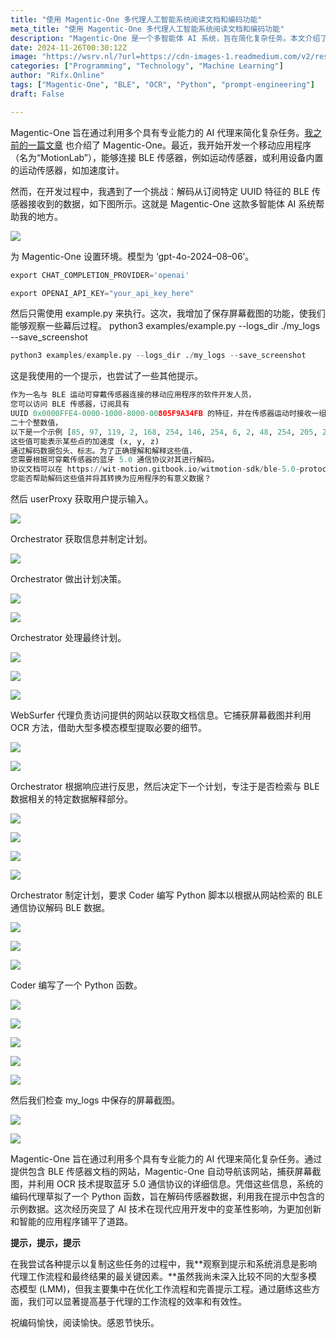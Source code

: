 ```yaml
---
title: "使用 Magentic-One 多代理人工智能系统阅读文档和编码功能"
meta_title: "使用 Magentic-One 多代理人工智能系统阅读文档和编码功能"
description: "Magentic-One 是一个多智能体 AI 系统，旨在简化复杂任务。本文介绍了如何利用该系统开发一个移动应用程序，连接 BLE 传感器并解码数据。通过自动导航相关文档并提取蓝牙通信协议信息，系统生成了一个 Python 函数来解码传感器数据。作者强调了提示和系统消息对代理工作流程的影响，指出优化这些方面可以提高工作效率。"
date: 2024-11-26T00:30:12Z
image: "https://wsrv.nl/?url=https://cdn-images-1.readmedium.com/v2/resize:fit:800/1*G2cKVwZ0QZBIqg5cXqLsLw.jpeg"
categories: ["Programming", "Technology", "Machine Learning"]
author: "Rifx.Online"
tags: ["Magentic-One", "BLE", "OCR", "Python", "prompt-engineering"]
draft: False

---
```






Magentic-One 旨在通过利用多个具有专业能力的 AI 代理来简化复杂任务。[我之前的一篇文章](https://readmedium.com/exploring-multi-agent-ai-systems-by-using-magentic-one-576c6f225849) 也介绍了 Magentic-One。最近，我开始开发一个移动应用程序（名为“MotionLab”），能够连接 BLE 传感器，例如运动传感器，或利用设备内置的运动传感器，如加速度计。

然而，在开发过程中，我遇到了一个挑战：解码从订阅特定 UUID 特征的 BLE 传感器接收到的数据，如下图所示。这就是 Magentic-One 这款多智能体 AI 系统帮助我的地方。

![](https://wsrv.nl/?url=https://cdn-images-1.readmedium.com/v2/resize:fit:800/1*JLf22Dloe4csabYVPjA0Lg.png)

为 Magentic-One 设置环境。模型为 ‘gpt-4o-2024–08–06’。

```python
export CHAT_COMPLETION_PROVIDER='openai'

export OPENAI_API_KEY="your_api_key_here"
```
然后只需使用 example.py 来执行。这次，我增加了保存屏幕截图的功能，使我们能够观察一些幕后过程。 python3 examples/example.py \-\-logs\_dir ./my\_logs \-\-save\_screenshot

```python
python3 examples/example.py --logs_dir ./my_logs --save_screenshot
```
这是我使用的一个提示，也尝试了一些其他提示。

```python
作为一名与 BLE 运动可穿戴传感器连接的移动应用程序的软件开发人员， 
您可以访问 BLE 传感器，订阅具有 
UUID 0x0000FFE4-0000-1000-8000-00805F9A34FB 的特征，并在传感器运动时接收一组 
二十个整数值， 
以下是一个示例 [85, 97, 119, 2, 168, 254, 146, 254, 6, 2, 48, 254, 205, 255, 248, 240, 83, 252, 171, 196]。 
这些值可能表示某些点的加速度 (x, y, z) 
通过解码数据包头、标志。为了正确理解和解释这些值， 
您需要根据可穿戴传感器的蓝牙 5.0 通信协议对其进行解码。 
协议文档可以在 https://wit-motion.gitbook.io/witmotion-sdk/ble-5.0-protocol/bluetooth-5.0-communication-protocol 找到。 
您能否帮助解码这些值并将其转换为应用程序的有意义数据？
```
然后 userProxy 获取用户提示输入。

![](https://wsrv.nl/?url=https://cdn-images-1.readmedium.com/v2/resize:fit:800/1*NgxiwbABy_vJhtUddj5dDg.png)

Orchestrator 获取信息并制定计划。

![](https://wsrv.nl/?url=https://cdn-images-1.readmedium.com/v2/resize:fit:800/1*5R6DIM8PEf6-G7pzEdnwaQ.png)

Orchestrator 做出计划决策。

![](https://wsrv.nl/?url=https://cdn-images-1.readmedium.com/v2/resize:fit:800/1*drZuZczvGStsfZtQy3ZECA.png)

![](https://wsrv.nl/?url=https://cdn-images-1.readmedium.com/v2/resize:fit:800/1*JVZoyU11aEWmgPBEV4YUSg.png)

Orchestrator 处理最终计划。

![](https://wsrv.nl/?url=https://cdn-images-1.readmedium.com/v2/resize:fit:800/1*lij9Vgin-DH4IV7Z5vI4Zw.png)

![](https://wsrv.nl/?url=https://cdn-images-1.readmedium.com/v2/resize:fit:800/1*Ek4sA2Wuaa_w9dSdzmDWLw.png)

![](https://wsrv.nl/?url=https://cdn-images-1.readmedium.com/v2/resize:fit:800/1*hdBf3rGWTeb9G43Exzvu7Q.png)

WebSurfer 代理负责访问提供的网站以获取文档信息。它捕获屏幕截图并利用 OCR 方法，借助大型多模态模型提取必要的细节。

![](https://wsrv.nl/?url=https://cdn-images-1.readmedium.com/v2/resize:fit:800/1*5a9tWyhLfdzwJPgCz2I4EQ.png)

![](https://wsrv.nl/?url=https://cdn-images-1.readmedium.com/v2/resize:fit:800/1*86t71TZiXoQO-pWvAEW8eA.png)

Orchestrator 根据响应进行反思，然后决定下一个计划，专注于是否检索与 BLE 数据相关的特定数据解释部分。

![](https://wsrv.nl/?url=https://cdn-images-1.readmedium.com/v2/resize:fit:800/1*tkzwk0DQNzVUoyA0E9Hh0w.png)

![](https://wsrv.nl/?url=https://cdn-images-1.readmedium.com/v2/resize:fit:800/1*UZEFAUZlH-Rl8RD_kRr8WQ.png)

![](https://wsrv.nl/?url=https://cdn-images-1.readmedium.com/v2/resize:fit:800/1*VtKRx4TyST35GsM243-3AQ.png)

![](https://wsrv.nl/?url=https://cdn-images-1.readmedium.com/v2/resize:fit:800/1*X5vZlGU3kMGs52KXVRH8PA.png)

Orchestrator 制定计划，要求 Coder 编写 Python 脚本以根据从网站检索的 BLE 通信协议解码 BLE 数据。

![](https://wsrv.nl/?url=https://cdn-images-1.readmedium.com/v2/resize:fit:800/1*S4mXLN-WrDv4LfGiCUnr2A.png)

![](https://wsrv.nl/?url=https://cdn-images-1.readmedium.com/v2/resize:fit:800/1*ukkI6sW2LH1V3h2mGscdkA.png)

![](https://wsrv.nl/?url=https://cdn-images-1.readmedium.com/v2/resize:fit:800/1*kfdtfTfnz9lsZdDhLcYPRw.png)

Coder 编写了一个 Python 函数。

![](https://wsrv.nl/?url=https://cdn-images-1.readmedium.com/v2/resize:fit:800/1*gYWuMxsihfAKlI5fu9iy3Q.png)

![](https://wsrv.nl/?url=https://cdn-images-1.readmedium.com/v2/resize:fit:800/1*BWO7OS-KW1gVe6cvOptRKQ.png)

![](https://wsrv.nl/?url=https://cdn-images-1.readmedium.com/v2/resize:fit:800/1*fFgIgVwogUCfVlGAbQ8wGA.png)

![](https://wsrv.nl/?url=https://cdn-images-1.readmedium.com/v2/resize:fit:800/1*wvPUzD5CWFfNLe2fN3B18A.png)

![](https://wsrv.nl/?url=https://cdn-images-1.readmedium.com/v2/resize:fit:800/1*9dGFlmnd7l8hhsc9g-EsCg.png)

然后我们检查 my_logs 中保存的屏幕截图。

![](https://wsrv.nl/?url=https://cdn-images-1.readmedium.com/v2/resize:fit:800/1*PEBHiTmnoDJhRzWftfBIQg.png)

![](https://wsrv.nl/?url=https://cdn-images-1.readmedium.com/v2/resize:fit:800/1*HQAKLVX9QG5JTdab7VliMQ.png)

Magentic-One 旨在通过利用多个具有专业能力的 AI 代理来简化复杂任务。通过提供包含 BLE 传感器文档的网站，Magentic-One 自动导航该网站，捕获屏幕截图，并利用 OCR 技术提取蓝牙 5.0 通信协议的详细信息。凭借这些信息，系统的编码代理草拟了一个 Python 函数，旨在解码传感器数据，利用我在提示中包含的示例数据。这次经历突显了 AI 技术在现代应用开发中的变革性影响，为更加创新和智能的应用程序铺平了道路。

**提示，提示，提示**

在我尝试各种提示以复制这些任务的过程中，我**观察到提示和系统消息是影响代理工作流程和最终结果的最关键因素。**虽然我尚未深入比较不同的大型多模态模型 (LMM)，但我主要集中在优化工作流程和完善提示工程。通过磨练这些方面，我们可以显著提高基于代理的工作流程的效率和有效性。

祝编码愉快，阅读愉快。感恩节快乐。

